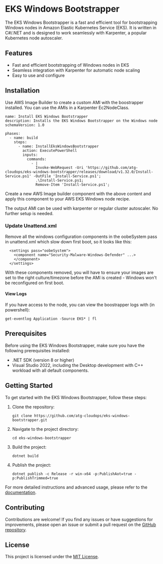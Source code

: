 # EKS Windows Bootstrapper

The EKS Windows Bootstrapper is a fast and efficient tool for bootstrapping Windows nodes in Amazon Elastic Kubernetes Service (EKS). It is written in C#/.NET and is designed to work seamlessly with Karpenter, a popular Kubernetes node autoscaler.

## Features

- Fast and efficient bootstrapping of Windows nodes in EKS
- Seamless integration with Karpenter for automatic node scaling
- Easy to use and configure

## Installation
Use AWS Image Builder to create a custom AMI with the boostrapper installed. You can use the AMIs in a Karpenter Ec2NodeClass.

```
name: Install EKS Windows Bootstrapper
description: Installs the EKS Windows Bootstrapper on the Windows node
schemaVersion: 1.0

phases:
  - name: build
    steps:
      - name: InstallEksWindowsBootstrapper
        action: ExecutePowerShell
        inputs:
          commands:
            - |
              Invoke-WebRequest -Uri 'https://github.com/atg-cloudops/eks-windows-bootstrapper/releases/download/v1.32.0/Install-Service.ps1' -OutFile 'Install-Service.ps1'; 
              .\Install-Service.ps1; 
              Remove-Item 'Install-Service.ps1';
```
Create a new AWS Image builder component with the above content and apply this component to your AWS EKS Windows node recipe.

The output AMI can be used with karpenter or regular cluster autoscaler. No further setup is needed.

### Update Unattend.xml

Remove all the windows configuration components in the oobeSystem pass in unattend.xml which slow down first boot, so it looks like this:

```
  <settings pass="oobeSystem">
    <component name="Security-Malware-Windows-Defender" ...>
    </component>
  </settings>
```
With these components removed, you will have to ensure your images are set to the right culture/timezone before the AMI is created - Windows won't be reconfigured on first boot.

#### View Logs
If you have access to the node, you can view the boostrapper logs with (in powershell):
```
get-eventlog Application -Source EKS* | fl
```
## Prerequisites

Before using the EKS Windows Bootstrapper, make sure you have the following prerequisites installed:

- .NET SDK (version 8 or higher)
- Visual Studio 2022, including the Desktop development with C++ workload with all default components.

## Getting Started

To get started with the EKS Windows Bootstrapper, follow these steps:

1. Clone the repository:

    ```shell
    git clone https://github.com/atg-cloudops/eks-windows-bootstrapper.git
    ```

2. Navigate to the project directory:

    ```shell
    cd eks-windows-bootstrapper
    ```

3. Build the project:

    ```shell
    dotnet build
    ```

 4. Publish the project:

    ```shell
    dotnet publish -c Release -r win-x64 -p:PublishAot=true -p:PublishTrimmed=true
    ```

For more detailed instructions and advanced usage, please refer to the [documentation](https://github.com/atg-cloudops/eks-windows-bootstrapper/wiki).

## Contributing

Contributions are welcome! If you find any issues or have suggestions for improvements, please open an issue or submit a pull request on the [GitHub repository](https://github.com/atg-cloudops/eks-windows-bootstrapper).

## License

This project is licensed under the [MIT License](https://opensource.org/license/mit).
